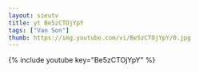 ```yaml
--- 
layout: sieutv
title: yt Be5zCTOjYpY
tags: ["Van Son"]
thumb: https://img.youtube.com/vi/Be5zCTOjYpY/0.jpg
---
```

{% include youtube key="Be5zCTOjYpY" %} 
